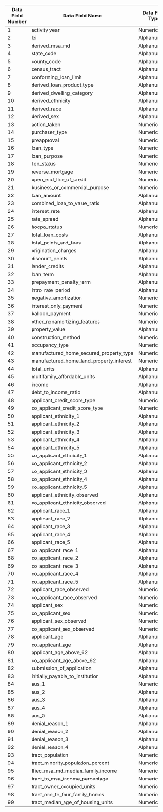 |Data Field Number|Data Field Name|Data Field Type|Max Length|
|-----------------|-----|----|----------|
|1|activity_year|Numeric|4
|2|lei|Alphanumeric|20
|3|derived_msa_md|Alphanumeric|5
|4|state_code|Alphanumeric|2
|5|county_code|Alphanumeric|5
|6|census_tract|Alphanumeric|11
|7|conforming_loan_limit|Alphanumeric|2
|8|derived_loan_product_type|Alphanumeric|29
|9|derived_dwelling_category|Alphanumeric|38
|10|derived_ethnicity|Alphanumeric|23
|11|derived_race|Alphanumeric|41
|12|derived_sex|Alphanumeric|17
|13|action_taken|Numeric|1
|14|purchaser_type|Numeric|1
|15|preapproval|Numeric|1
|16|loan_type|Numeric|1
|17|loan_purpose|Numeric|2
|18|lien_status|Numeric|1
|19|reverse_mortgage|Numeric|4
|20|open_end_line_of_credit|Numeric|4
|21|business_or_commercial_purpose|Numeric|4
|22|loan_amount|Alphanumeric|
|23|combined_loan_to_value_ratio|Alphanumeric|
|24|interest_rate|Alphanumeric|
|25|rate_spread|Alphanumeric|
|26|hoepa_status|Numeric|1
|27|total_loan_costs|Alphanumeric|
|28|total_points_and_fees|Alphanumeric|
|29|origination_charges|Alphanumeric|
|30|discount_points|Alphanumeric|
|31|lender_credits|Alphanumeric|
|32|loan_term|Alphanumeric|
|33|prepayment_penalty_term|Alphanumeric|
|34|intro_rate_period|Alphanumeric|
|35|negative_amortization|Numeric|4
|36|interest_only_payment|Numeric|4
|37|balloon_payment|Numeric|4
|38|other_nonamortizing_features|Numeric|4
|39|property_value|Alphanumeric|
|40|construction_method|Numeric|1
|41|occupancy_type|Numeric|1
|42|manufactured_home_secured_property_type|Numeric|4
|43|manufactured_home_land_property_interest|Numeric|4
|44|total_units|Alphanumeric|7
|45|multifamily_affordable_units|Alphanumeric|6
|46|income|Alphanumeric|
|47|debt_to_income_ratio|Alphanumeric|
|48|applicant_credit_score_type|Numeric|4
|49|co_applicant_credit_score_type|Numeric|4
|50|applicant_ethnicity_1|Alphanumeric|2
|51|applicant_ethnicity_2|Alphanumeric|2
|52|applicant_ethnicity_3|Alphanumeric|2
|53|applicant_ethnicity_4|Alphanumeric|2
|54|applicant_ethnicity_5|Alphanumeric|2
|55|co_applicant_ethnicity_1|Alphanumeric|2
|56|co_applicant_ethnicity_2|Alphanumeric|2
|57|co_applicant_ethnicity_3|Alphanumeric|2
|58|co_applicant_ethnicity_4|Alphanumeric|2
|59|co_applicant_ethnicity_5|Alphanumeric|2
|60|applicant_ethnicity_observed|Alphanumeric|1
|61|co_applicant_ethnicity_observed|Alphanumeric|1
|62|applicant_race_1|Alphanumeric|2
|63|applicant_race_2|Alphanumeric|2
|64|applicant_race_3|Alphanumeric|2
|65|applicant_race_4|Alphanumeric|2
|66|applicant_race_5|Alphanumeric|2
|67|co_applicant_race_1|Alphanumeric|2
|68|co_applicant_race_2|Alphanumeric|2
|69|co_applicant_race_3|Alphanumeric|2
|70|co_applicant_race_4|Alphanumeric|2
|71|co_applicant_race_5|Alphanumeric|2
|72|applicant_race_observed|Numeric|1
|73|co_applicant_race_observed|Numeric|1
|74|applicant_sex|Numeric|1
|75|co_applicant_sex|Numeric|1
|76|applicant_sex_observed|Numeric|1
|77|co_applicant_sex_observed|Numeric|1
|78|applicant_age|Alphanumeric|
|79|co_applicant_age|Alphanumeric|
|80|applicant_age_above_62|Alphanumeric|
|81|co_applicant_age_above_62|Alphanumeric|
|82|submission_of_application|Alphanumeric|4
|83|initially_payable_to_institution|Alphanumeric|4
|84|aus_1|Numeric|4
|85|aus_2|Alphanumeric|1
|86|aus_3|Alphanumeric|1
|87|aus_4|Alphanumeric|1
|88|aus_5|Alphanumeric|1
|89|denial_reason_1|Alphanumeric|4
|90|denial_reason_2|Alphanumeric|1
|91|denial_reason_3|Alphanumeric|1
|92|denial_reason_4|Alphanumeric|1
|93|tract_population|Numeric|
|94|tract_minority_population_percent|Numeric|
|95|ffiec_msa_md_median_family_income|Numeric|
|96|tract_to_msa_income_percentage|Numeric|
|97|tract_owner_occupied_units|Numeric|
|98|tract_one_to_four_family_homes|Numeric|
|99|tract_median_age_of_housing_units|Numeric|